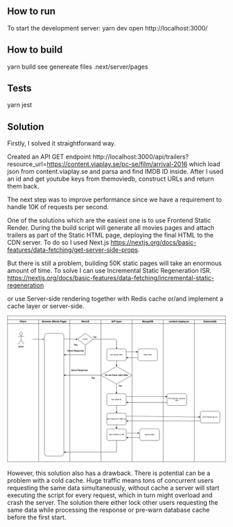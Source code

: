 ## How to run

To start the development server:
yarn dev 
open http://localhost:3000/


## How to build

yarn build 
see genereate files .next/server/pages

## Tests
yarn jest


## Solution

Firstly, I solved it straightforward way. 

Created an API GET endpoint http://localhost:3000/api/trailers?resource_url=https://content.viaplay.se/pc-se/film/arrival-2016 
which load json from content.viaplay.se and parsa and find IMDB ID inside.
After I used an id and get youtube keys from themoviedb, construct URLs and return them back.

The next step was to improve performance since we have a requirement to handle 10K of requests per second. 

One of the solutions which are the easiest one is to use Frontend Static Render. During the build script will generate all movies pages and attach trailers as part of the Static HTML page, deploying the final HTML to the CDN server. To do so I used Next.js https://nextjs.org/docs/basic-features/data-fetching/get-server-side-props.  

But there is still a problem, building 50K static pages will take an enormous amount of time. To solve I can use Incremental Static Regeneration ISR. https://nextjs.org/docs/basic-features/data-fetching/incremental-static-regeneration


or use Server-side rendering together with Redis cache or/and implement a cache layer or server-side. 

![Diagram](/assets/diagram.drawio.png)

However, this solution also has a drawback. There is potential can be a problem with a cold cache. Huge traffic means tons of concurrent users requesting the same data simultaneously, without cache a server will start executing the script for every request, which in turn might overload and crash the server. The solution there either lock other users requesting the same data while processing the response or pre-warn database cache before the first start.


